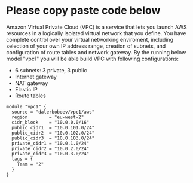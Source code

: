 # Please copy paste code below
Amazon Virtual Private Cloud (VPC) is a service that lets you launch AWS resources in a logically isolated virtual network that you define. You have complete control over your virtual networking enviroment, including selection of your own IP address range, creation of subnets, and configuration of route tables and network gateway. By the running below model "vpc1" you will be able build VPC with following configurations:
* 6 subnets: 3 private, 3 public
* Internet gateway 
* NAT gateway
* Elastic IP
* Route tables 
```
module "vpc1" {
  source = "dalerboboev/vpc1/aws"
  region        = "eu-west-2"
  cidr_block    = "10.0.0.0/16"
  public_cidr1  = "10.0.101.0/24"
  public_cidr2  = "10.0.102.0/24"
  public_cidr3  = "10.0.103.0/24"
  private_cidr1 = "10.0.1.0/24"
  private_cidr2 = "10.0.2.0/24"
  private_cidr3 = "10.0.3.0/24"
  tags = {
    Team = "2"
  }
}
```
